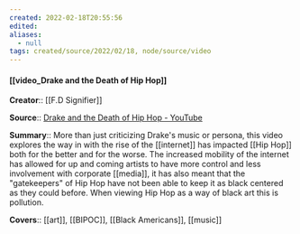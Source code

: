 ```yaml
---
created: 2022-02-18T20:55:56 
edited: 
aliases:
  - null
tags: created/source/2022/02/18, node/source/video
---
```


#### [[video_Drake and the Death of Hip Hop]]

**Creator**:: [[F.D Signifier]]
 
**Source**:: [Drake and the Death of Hip Hop - YouTube](https://www.youtube.com/watch?v=mtBPXjEoW54) 

**Summary**:: More than just criticizing Drake's music or persona, this video explores the way in with the rise of the [[internet]] has impacted [[Hip Hop]] both for the better and for the worse. The increased mobility of the internet has allowed for up and coming artists to have more control and less involvement with corporate [[media]], it has also meant that the "gatekeepers" of Hip Hop have not been able to keep it as black centered as they could before. When viewing Hip Hop as a way of black art this is pollution. 

**Covers**:: [[art]], [[BIPOC]], [[Black Americans]], [[music]]
